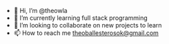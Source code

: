 - 👋 Hi, I’m @theowla
- 🌱 I’m currently learning full stack programming
- 💞️ I’m looking to collaborate on new projects to learn
- 📫 How to reach me theoballesterosok@gmail.com

<!---
theowla/theowla is a ✨ special ✨ repository because its `README.md` (this file) appears on your GitHub profile.
You can click the Preview link to take a look at your changes.
--->
